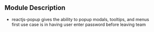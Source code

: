 ## Module Description

-   reactjs-popup gives the ability to popup modals, tooltips, and menus
    first use case is in having user enter password before leaving team

